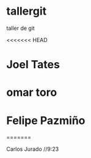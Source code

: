 # tallergit

taller de git

<!-- Carlos Jurado -->
<<<<<<< HEAD
# Joel Tates 
# omar toro
# Felipe Pazmiño
=======

Carlos Jurado //9:23

